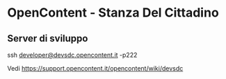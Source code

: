 # OpenContent - Stanza Del Cittadino

## Server di sviluppo

ssh developer@devsdc.opencontent.it -p222

Vedi https://support.opencontent.it/opencontent/wiki/devsdc

